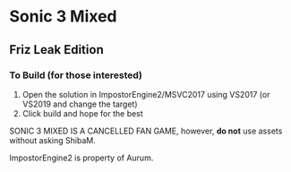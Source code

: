 # Sonic 3 Mixed

## Friz Leak Edition

### To Build (for those interested)

1. Open the solution in ImpostorEngine2/MSVC2017 using VS2017 (or VS2019 and change the target)
2. Click build and hope for the best

SONIC 3 MIXED IS A CANCELLED FAN GAME, however, **do not** use assets without asking ShibaM.

ImpostorEngine2 is property of Aurum.
